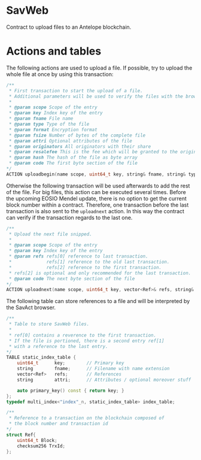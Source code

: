 # SavWeb

Contract to upload files to an Antelope blockchain.

# Actions and tables

The following actions are used to upload a file. If possible, try to upload the whole file at once by using this transaction:

```cpp
/**
 * First transaction to start the upload of a file.
 * Additional parameters will be used to verify the files with the browser.
 *
 * @param scope Scope of the entry
 * @param key Index key of the entry
 * @param fname File name
 * @param type Type of the file
 * @param format Encryption format
 * @param fsize Number of bytes of the complete file
 * @param attri Optional attributes of the file
 * @param originators All originators with their share
 * @param resalefee This is the fee which will be granted to the originators by considering the share of each originator. Fee = (max value of uint16_t) / resalefee.
 * @param hash The hash of the file as byte array
 * @param code The first byte section of the file
*/
ACTION uploadbegin(name scope, uint64_t key, string& fname, string& type, string& format, uint32_t fsize, string& attri, string& originators, uint16_t resalefee, string& hash, string& code);
```

Otherwise the following transaction will be used afterwards to add the rest of the file. For big files, this action can be executed several times. Before the upcoming EOSIO Mendel update, there is no option to get the current block number within a contract. Therefore, one transaction before the last transaction is also sent to the `uploadnext` action. In this way the contract can verify if the transaction regards to the last one.

```cpp
/**
 * Upload the next file snipped.
 *
 * @param scope Scope of the entry
 * @param key Index key of the entry
 * @param refs refs[0] reference to last transaction.
 *             refs[1] reference to the old last transaction.
 *             refs[2] reference to the first transaction.
 * refs[2] is optional and only recommended for the last transaction.
 * @param code The next byte section of the file
*/
ACTION uploadnext(name scope, uint64_t key, vector<Ref>& refs, string& code);
```

The following table can store references to a file and will be interpreted by the SavAct browser.

```cpp
/**
 * Table to store SavWeb files.
 *
 * ref[0] contains a reverence to the first transaction.
 * If the file is portioned, there is a second entry ref[1]
 * with a reference to the last entry.
*/
TABLE static_index_table {
	uint64_t      key;        // Primary key
	string        fname;      // Filename with name extension
	vector<Ref>   refs;       // References
	string        attri;      // Attributes / optional moreover stuff

	auto primary_key() const { return key; }
};
typedef multi_index<"index"_n, static_index_table> index_table;

```

```cpp
/**
 * Reference to a transaction on the blockchain composed of
 * the block number and transaction id
*/
struct Ref{
	uint64_t Block;
	checksum256 TrxId;
};

```
